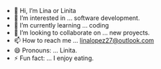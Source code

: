 - 👋 Hi, I’m Lina or Linita
- 👀 I’m interested in ... software development. 
- 🌱 I’m currently learning ... coding
- 💞️ I’m looking to collaborate on ... new proyects.
- 📫 How to reach me ... linalopez27@outlook.com
- 😄 Pronouns: ... Linita.
- ⚡ Fun fact: ... I enjoy eating.

<!---
LLopezPabon/LLopezPabon is a ✨ special ✨ repository because its `README.md` (this file) appears on your GitHub profile.
You can click the Preview link to take a look at your changes.
--->
